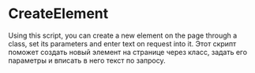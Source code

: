 # CreateElement
Using this script, you can create a new element on the page through a class, set its parameters and enter text on request into it.
Этот скрипт  поможет создать новый элемент на странице через класс, задать его параметры и вписать в него текст по запросу.
